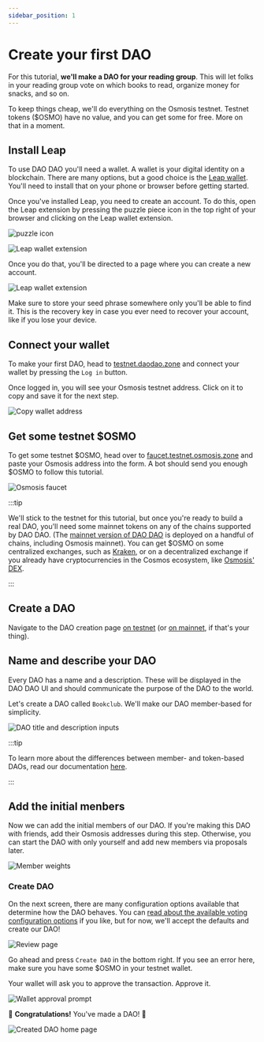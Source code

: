 ```yaml
---
sidebar_position: 1
---
```


# Create your first DAO

For this tutorial, **we'll make a DAO for your reading group**. This will let
folks in your reading group vote on which books to read, organize money for
snacks, and so on.

To keep things cheap, we'll do everything on the Osmosis testnet. Testnet tokens
($OSMO) have no value, and you can get some for free. More on that in a moment.

## Install Leap

To use DAO DAO you'll need a wallet. A wallet is your digital identity on a
blockchain. There are many options, but a good choice is the [Leap
wallet](https://www.leapwallet.io). You'll need to install that on your phone or
browser before getting started.

Once you've installed Leap, you need to create an account. To do this, open the
Leap extension by pressing the puzzle piece icon in the top right of your
browser and clicking on the Leap wallet extension.

![puzzle icon](/img/quickstart/puzzle.png)

![Leap wallet extension](/img/quickstart/leap-extension.png)

Once you do that, you'll be directed to a page where you can create a new
account.

![Leap wallet extension](/img/quickstart/welcome-to-leap.png)

Make sure to store your seed phrase somewhere only you'll be able to find it.
This is the recovery key in case you ever need to recover your account, like if
you lose your device.

## Connect your wallet

To make your first DAO, head to
[testnet.daodao.zone](https://testnet.daodao.zone/) and connect your wallet by
pressing the `Log in` button.

Once logged in, you will see your Osmosis testnet address. Click on it to copy
and save it for the next step.

![Copy wallet address](/img/quickstart/wallet-copy-address.png)

## Get some testnet $OSMO

To get some testnet $OSMO, head over to
[faucet.testnet.osmosis.zone](https://faucet.testnet.osmosis.zone) and paste
your Osmosis address into the form. A bot should send you enough $OSMO to follow
this tutorial.

![Osmosis faucet](/img/quickstart/osmosis-faucet.png)

:::tip

We'll stick to the testnet for this tutorial, but once you're ready to build a
real DAO, you'll need some mainnet tokens on any of the chains supported by DAO
DAO. (The [mainnet version of DAO DAO](https://daodao.zone) is deployed on a
handful of chains, including Osmosis mainnet). You can get $OSMO on some
centralized exchanges, such as [Kraken](https://kraken.com), or on a
decentralized exchange if you already have cryptocurrencies in the Cosmos
ecosystem, like [Osmosis' DEX](https://osmosis.zone).

:::

## Create a DAO

Navigate to the DAO creation page [on
testnet](https://testnet.daodao.zone/dao/create?chain=osmo-test-5) (or [on
mainnet](https://daodao.zone/dao/create), if that's your thing).

## Name and describe your DAO

Every DAO has a name and a description. These will be displayed in the DAO DAO
UI and should communicate the purpose of the DAO to the world.

Let's create a DAO called `Bookclub`. We'll make our DAO member-based for
simplicity.

![DAO title and description inputs](/img/quickstart/create-dao-title.png)

:::tip

To learn more about the differences between member- and token-based DAOs, read
our documentation [here](/docs/introduction/what-is-dao.md#voting-power).

:::

## Add the initial menbers

Now we can add the initial members of our DAO. If you're making this DAO with
friends, add their Osmosis addresses during this step. Otherwise, you can start
the DAO with only yourself and add new members via proposals later.

![Member weights](/img/quickstart/create-dao-members.png)

### Create DAO

On the next screen, there are many configuration options available that
determine how the DAO behaves. You can [read about the available voting
configuration options](/docs/voting-config.md) if you like, but for now, we'll
accept the defaults and create our DAO!

![Review page](/img/quickstart/create-dao-review.png)

Go ahead and press `Create DAO` in the bottom right. If you see an error here,
make sure you have some $OSMO in your testnet wallet.

Your wallet will ask you to approve the transaction. Approve it.

![Wallet approval prompt](/img/quickstart/create-dao-wallet-approve.png)

🎉 **Congratulations!** You've made a DAO! 🎉

![Created DAO home page](/img/quickstart/create-dao-done.png)
